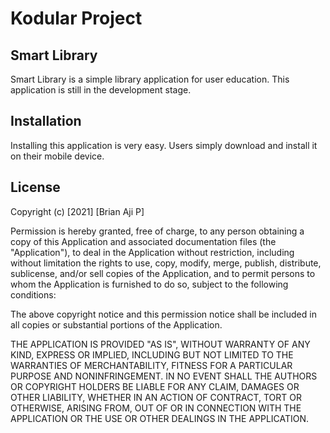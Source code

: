 # Kodular Project

## Smart Library
Smart Library is a simple library application for user education. This application is still in the development stage.

## Installation
Installing this application is very easy. Users simply download and install it on their mobile device.

## License
Copyright (c) [2021] [Brian Aji P]

Permission is hereby granted, free of charge, to any person obtaining a copy
of this Application and associated documentation files (the "Application"), to deal
in the Application without restriction, including without limitation the rights
to use, copy, modify, merge, publish, distribute, sublicense, and/or sell
copies of the Application, and to permit persons to whom the Application is
furnished to do so, subject to the following conditions:

The above copyright notice and this permission notice shall be included in all
copies or substantial portions of the Application.

THE APPLICATION IS PROVIDED "AS IS", WITHOUT WARRANTY OF ANY KIND, EXPRESS OR
IMPLIED, INCLUDING BUT NOT LIMITED TO THE WARRANTIES OF MERCHANTABILITY,
FITNESS FOR A PARTICULAR PURPOSE AND NONINFRINGEMENT. IN NO EVENT SHALL THE
AUTHORS OR COPYRIGHT HOLDERS BE LIABLE FOR ANY CLAIM, DAMAGES OR OTHER
LIABILITY, WHETHER IN AN ACTION OF CONTRACT, TORT OR OTHERWISE, ARISING FROM,
OUT OF OR IN CONNECTION WITH THE APPLICATION OR THE USE OR OTHER DEALINGS IN THE
APPLICATION.
